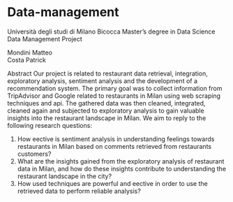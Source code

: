 # Data-management
Università degli studi di Milano Bicocca
Master’s degree in Data Science
Data Management Project

Mondini Matteo  
Costa Patrick  


Abstract
Our project is related to restaurant data retrieval, integration,
exploratory analysis, sentiment analysis and the development of a
recommendation system. The primary goal was to collect information
from TripAdvisor and Google related to restaurants in Milan using web
scraping techniques and api. The gathered data was then cleaned,
integrated, cleaned again and subjected to exploratory analysis to gain
valuable insights into the restaurant landscape in Milan.
We aim to reply to the following research questions:
1. How eective is sentiment analysis in understanding feelings towards
restaurants in Milan based on comments retrieved from restaurants
customers?
2. What are the insights gained from the exploratory analysis of restaurant data
in Milan, and how do these insights contribute to understanding the
restaurant landscape in the city?
3. How used techniques are powerful and eective in order to use the retrieved
data to perform reliable analysis?
